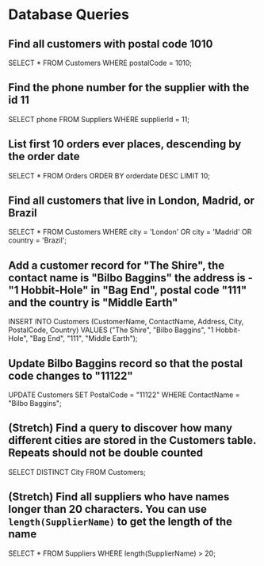 # Database Queries

## Find all customers with postal code 1010
  SELECT * FROM Customers
  WHERE postalCode = 1010;

## Find the phone number for the supplier with the id 11
  SELECT phone FROM Suppliers
  WHERE supplierId = 11;

## List first 10 orders ever places, descending by the order date
  SELECT * FROM Orders
  ORDER BY orderdate DESC
  LIMIT 10;

## Find all customers that live in London, Madrid, or Brazil
  SELECT * FROM Customers
  WHERE city = 'London' 
    OR city = 'Madrid'
    OR country = 'Brazil';

## Add a customer record for "The Shire", the contact name is "Bilbo Baggins" the address is -"1 Hobbit-Hole" in "Bag End", postal code "111" and the country is "Middle Earth"
  INSERT INTO Customers (CustomerName, ContactName, Address, City, PostalCode, Country)
  VALUES ("The Shire", "Bilbo Baggins", "1 Hobbit-Hole", "Bag End", "111", "Middle Earth");

## Update Bilbo Baggins record so that the postal code changes to "11122"
  UPDATE Customers
  SET PostalCode = "11122"
  WHERE ContactName = "Bilbo Baggins";

## (Stretch) Find a query to discover how many different cities are stored in the Customers table. Repeats should not be double counted
  SELECT DISTINCT City
  FROM Customers;

## (Stretch) Find all suppliers who have names longer than 20 characters. You can use `length(SupplierName)` to get the length of the name
  SELECT * FROM Suppliers
  WHERE length(SupplierName) > 20;
